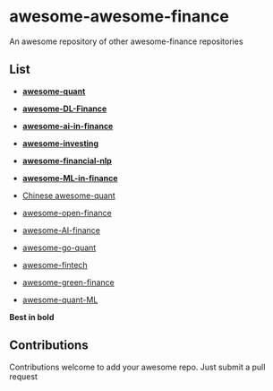 # awesome-awesome-finance
An awesome repository of other awesome-finance repositories

## List
- **[awesome-quant](https://github.com/wilsonfreitas/awesome-quant)**
- **[awesome-DL-Finance](https://github.com/jmvines20/georgezouq-awesome-deep-reinforcement-learning-in-finance)**
- **[awesome-ai-in-finance](https://github.com/georgezouq/awesome-ai-in-finance)**
- **[awesome-investing](https://github.com/mr-karan/awesome-investing)**
- **[awesome-financial-nlp](https://github.com/icoxfog417/awesome-financial-nlp)**
- **[awesome-ML-in-finance](https://github.com/monocash/Awesome-ML-in-Finance)**

- [Chinese awesome-quant](https://github.com/thuquant/awesome-quant)
- [awesome-open-finance](https://github.com/quantmind/awesome-open-finance)
- [awesome-AI-finance](https://github.com/qqlearn123/awesome-aifinance)
- [awesome-go-quant](https://github.com/goex-top/awesome-go-quant)
- [awesome-fintech](https://github.com/litaotao/Awesome-FinTech)
- [awesome-green-finance](https://github.com/tgbn/awesome-green-finance)
- [awesome-quant-ML](https://github.com/kyrcha/awesome-quant-ml)

**Best in bold**

## Contributions
Contributions welcome to add your awesome repo. Just submit a pull request
